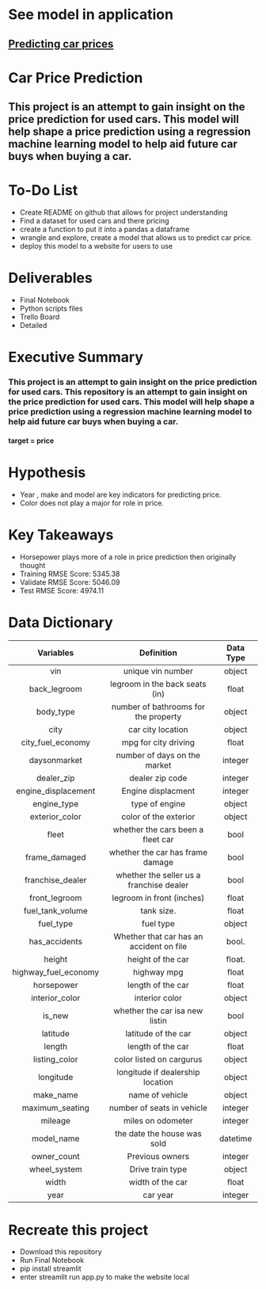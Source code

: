 # See model in application
## [Predicting car prices](https://share.streamlit.io/carterrxavier/predicting-car-prices/main/app.py) 


# Car Price Prediction
## This project is an attempt to gain insight on the price prediction for used cars. This model will help shape a price prediction using a regression machine learning model to help aid future car buys when buying a car.

# To-Do List
 - Create README on github that allows for project understanding
 - Find a dataset for used cars and there pricing 
 - create a function to put it into a pandas a dataframe
 - wrangle and explore, create a model that allows us to predict car price.
 - deploy this model to a website for users to use
 
 
# Deliverables 
 - Final Notebook
 - Python scripts files 
 - Trello Board
 - Detailed 
 
# Executive Summary
### This project is an attempt to gain insight on the price prediction for used cars. This repository is an attempt to gain insight on the price prediction for used cars. This model will help shape a price prediction using a regression machine learning model to help aid future car buys when buying a car.
#### target = price 

# Hypothesis 
 - Year , make and model are key indicators for predicting price.
 - Color does not play a major for role in price.
 
 
# Key Takeaways
 - Horsepower plays more of a role in price prediction then originally thought
 - Training RMSE Score: 5345.38
 - Validate RMSE Score: 5046.09
 - Test     RMSE Score: 4974.11
 
# Data Dictionary


|  Variables             |  Definition                                |  Data Type             |
| :--------------------: | :----------------------------------------: | :--------------------: |
|  vin                   |  unique vin number                         |  object                |
|  back_legroom          |  legroom in the back seats (in)            |  float                 |
|  body_type             |  number of bathrooms for the property      |  object                |
|  city                  |  car city location                         |  object                |
|  city_fuel_economy     |  mpg for city driving                      |  float                 |
|  daysonmarket          |  number of days on the market              |  integer               |
|  dealer_zip            |  dealer zip code                           |  integer               |
|  engine_displacement   |  Engine displacment                        |  integer               |
|  engine_type           |  type of engine                            |  object                |
|  exterior_color        |  color of the exterior                     |  object                |
|  fleet                 |  whether the cars been a fleet car         |  bool                  |
|  frame_damaged         |  whether the car has frame damage          |  bool                  |
|  franchise_dealer      |  whether the seller us a franchise dealer  |  bool                  |
|  front_legroom         |  legroom in front (inches)                 |  float                 |
|  fuel_tank_volume      |  tank size.                                |  float                 |
|  fuel_type             |  fuel type                                 |  object                |
|  has_accidents         |  Whether that car has an accident on file  |  bool.                 |
|  height                |  height of the car                         |  float.                |
|  highway_fuel_economy  |  highway mpg                               |  float                 |
|  horsepower            |  length of the car                         |  float                 |
|  interior_color        |  interior color                            |  object                |
|  is_new                |  whether the car isa new listin            |  bool                  |
|  latitude              |  latitude of the car                       |  object                |
|  length                |  length of the car                         |  float                 |
|  listing_color         |  color listed on cargurus                  |  object                |
|  longitude             |  longitude if dealership location          |  object                |
|  make_name             |  name of vehicle                           |  object                |
|  maximum_seating       |  number of seats in vehicle                |  integer               |
|  mileage               |  miles on odometer                         |  integer               |
|  model_name            |  the date the house was sold               |  datetime              |
|  owner_count           |  Previous owners                           |  integer               |
|  wheel_system          |  Drive train type                          |  object                |
|  width                 |  width of the car                          |  float                 |
|  year                  |  car year                                  |  integer               |

 
# Recreate this project
- Download this repository
- Run Final Notebook
- pip install streamlit
- enter streamlit run app.py to make the website local
 
 



